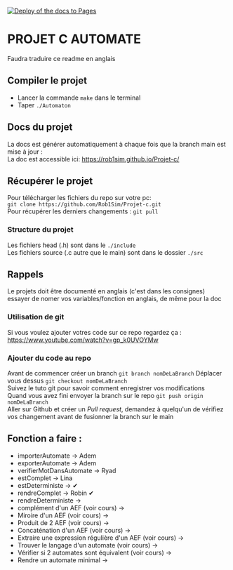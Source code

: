 [![Deploy of the docs to Pages](https://github.com/Rob1Sim/Projet-c/actions/workflows/static.yml/badge.svg)](https://github.com/Rob1Sim/Projet-c/actions/workflows/static.yml)

# PROJET C AUTOMATE
Faudra traduire ce readme en anglais
## Compiler le projet 
- Lancer la commande `make`  dans le terminal
- Taper `./Automaton`
## Docs du projet  
La docs est générer automatiquement à chaque fois que la branch main est mise à jour :  
La doc est accessible ici: https://rob1sim.github.io/Projet-c/  
## Récupérer le projet

Pour télécharger les fichiers du repo sur votre pc:  
`git clone https://github.com/Rob1Sim/Projet-c.git`  
Pour récupérer les derniers changements : `git pull`  
### Structure du projet
Les fichiers head (.h) sont dans le `./include`  
Les fichiers source (.c autre que le main) sont dans le dossier `./src`  

## Rappels  
Le projets doit être documenté en anglais (c'est dans les consignes) essayer de nomer vos variables/fonction en anglais, de même pour la doc  

### Utilisation de git
Si vous voulez ajouter votres code sur ce repo regardez ça : https://www.youtube.com/watch?v=gp_k0UVOYMw

### Ajouter du code au repo  
Avant de commencer créer un branch `git branch nomDeLaBranch`
Déplacer vous dessus `git checkout nomDeLaBranch`  
Suivez le tuto git pour savoir comment enregistrer vos modifications  
Quand vous avez fini envoyer la branch sur le repo `git push origin nomDeLaBranch`  
Aller sur Github et créer un *Pull request*, demandez à quelqu'un de vérifiez vos changement avant de fusionner la branch sur le main 

## Fonction a faire :
- importerAutomate -> Adem
- exporterAutomate -> Adem
- verifierMotDansAutomate -> Ryad
- estComplet -> Lina
- estDeterministe -> ✔
- rendreComplet -> Robin ✔
- rendreDeterministe ->
- complément d'un AEF (voir cours) ->
- Miroire d'un AEF (voir cours) -> 
- Produit de 2 AEF (voir cours) ->
- Concaténation d'un AEF (voir cours) ->
- Extraire une expression régulière d'un AEF (voir cours) ->
- Trouver le langage d'un automate (voir cours) ->
- Vérifier si 2 automates sont équivalent (voir cours) ->
- Rendre un automate minimal ->